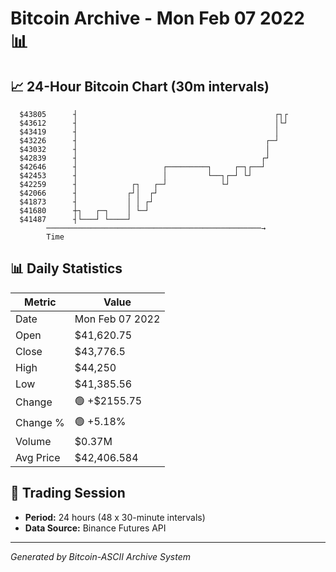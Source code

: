 # Bitcoin Archive - Mon Feb 07 2022 📊

## 📈 24-Hour Bitcoin Chart (30m intervals)

```
  $43805      ┤                                            ┌┐┌ 
  $43612      ┤                                            │└┘ 
  $43419      ┤                                            │   
  $43226      ┤                                          ┌─┘   
  $43032      ┤                                          │     
  $42839      ┤                                         ┌┘     
  $42646      ┤                   ┌─────────┐     ┌─┐┌──┘      
  $42453      ┤                   │         └──┐┌─┘ └┘         
  $42259      ┤            ┌┐   ┌─┘            └┘              
  $42066      ┤           ┌┘│  ┌┘                              
  $41873      ┤           │ │ ┌┘                               
  $41680      ┼┐   ┌─┐    │ └─┘                                
  $41487      ┤└───┘ └────┘                                    
        ────────────────────────────────────────────────→
        Time
```

## 📊 Daily Statistics

| Metric | Value |
|--------|-------|
| Date | Mon Feb 07 2022 |
| Open | $41,620.75 |
| Close | $43,776.5 |
| High | $44,250 |
| Low | $41,385.56 |
| Change | 🟢 +$2155.75 |
| Change % | 🟢 +5.18% |
| Volume | $0.37M |
| Avg Price | $42,406.584 |

## 📅 Trading Session

- **Period:** 24 hours (48 x 30-minute intervals)
- **Data Source:** Binance Futures API

---
*Generated by Bitcoin-ASCII Archive System*
